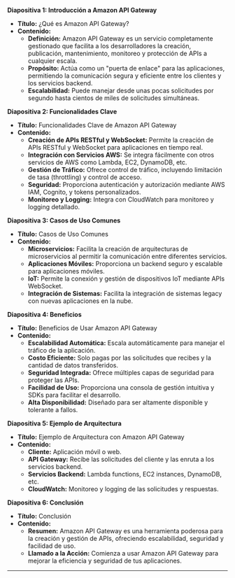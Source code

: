 
**Diapositiva 1: Introducción a Amazon API Gateway**

- **Título:** ¿Qué es Amazon API Gateway?
- **Contenido:**
  - **Definición:** Amazon API Gateway es un servicio completamente gestionado que facilita a los desarrolladores la creación, publicación, mantenimiento, monitoreo y protección de APIs a cualquier escala.
  - **Propósito:** Actúa como un "puerta de enlace" para las aplicaciones, permitiendo la comunicación segura y eficiente entre los clientes y los servicios backend.
  - **Escalabilidad:** Puede manejar desde unas pocas solicitudes por segundo hasta cientos de miles de solicitudes simultáneas.

**Diapositiva 2: Funcionalidades Clave**

- **Título:** Funcionalidades Clave de Amazon API Gateway
- **Contenido:**
  - **Creación de APIs RESTful y WebSocket:** Permite la creación de APIs RESTful y WebSocket para aplicaciones en tiempo real.
  - **Integración con Servicios AWS:** Se integra fácilmente con otros servicios de AWS como Lambda, EC2, DynamoDB, etc.
  - **Gestión de Tráfico:** Ofrece control de tráfico, incluyendo limitación de tasa (throttling) y control de acceso.
  - **Seguridad:** Proporciona autenticación y autorización mediante AWS IAM, Cognito, y tokens personalizados.
  - **Monitoreo y Logging:** Integra con CloudWatch para monitoreo y logging detallado.

**Diapositiva 3: Casos de Uso Comunes**

- **Título:** Casos de Uso Comunes
- **Contenido:**
  - **Microservicios:** Facilita la creación de arquitecturas de microservicios al permitir la comunicación entre diferentes servicios.
  - **Aplicaciones Móviles:** Proporciona un backend seguro y escalable para aplicaciones móviles.
  - **IoT:** Permite la conexión y gestión de dispositivos IoT mediante APIs WebSocket.
  - **Integración de Sistemas:** Facilita la integración de sistemas legacy con nuevas aplicaciones en la nube.

**Diapositiva 4: Beneficios**

- **Título:** Beneficios de Usar Amazon API Gateway
- **Contenido:**
  - **Escalabilidad Automática:** Escala automáticamente para manejar el tráfico de la aplicación.
  - **Costo Eficiente:** Solo pagas por las solicitudes que recibes y la cantidad de datos transferidos.
  - **Seguridad Integrada:** Ofrece múltiples capas de seguridad para proteger las APIs.
  - **Facilidad de Uso:** Proporciona una consola de gestión intuitiva y SDKs para facilitar el desarrollo.
  - **Alta Disponibilidad:** Diseñado para ser altamente disponible y tolerante a fallos.

**Diapositiva 5: Ejemplo de Arquitectura**

- **Título:** Ejemplo de Arquitectura con Amazon API Gateway
- **Contenido:**
  - **Cliente:** Aplicación móvil o web.
  - **API Gateway:** Recibe las solicitudes del cliente y las enruta a los servicios backend.
  - **Servicios Backend:** Lambda functions, EC2 instances, DynamoDB, etc.
  - **CloudWatch:** Monitoreo y logging de las solicitudes y respuestas.

**Diapositiva 6: Conclusión**

- **Título:** Conclusión
- **Contenido:**
  - **Resumen:** Amazon API Gateway es una herramienta poderosa para la creación y gestión de APIs, ofreciendo escalabilidad, seguridad y facilidad de uso.
  - **Llamado a la Acción:** Comienza a usar Amazon API Gateway para mejorar la eficiencia y seguridad de tus aplicaciones.

---

